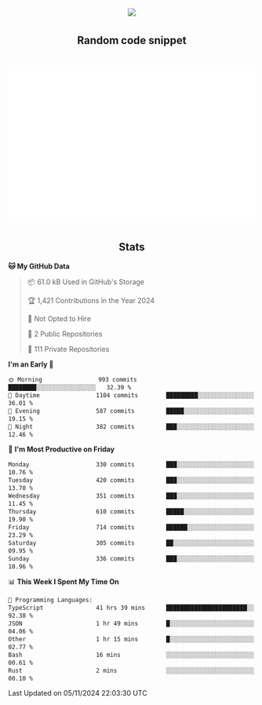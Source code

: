 <h1 align="center"><img src="https://readme-typing-svg.demolab.com?font=JetBrains+Mono&duration=3000&pause=1500&color=FE8019&center=true&multiline=true&repeat=false&random=false&width=600&height=60&lines=Welcome+to+my+page!;I'm+currently+learning+C%2C+Rust+and+C%2B%2B"></h1>

<h2 align="center">Random code snippet</h2>

<h1 align="center"><img src="assets/code_snippet.svg"></h1>

<h2 align="center">Stats</h2>

<!--START_SECTION:waka-->
**🐱 My GitHub Data** 

> 📦 61.0 kB Used in GitHub's Storage 
 > 
> 🏆 1,421 Contributions in the Year 2024
 > 
> 🚫 Not Opted to Hire
 > 
> 📜 2 Public Repositories 
 > 
> 🔑 111 Private Repositories 
 > 
**I'm an Early 🐤** 

```text
🌞 Morning                993 commits         ████████░░░░░░░░░░░░░░░░░   32.39 % 
🌆 Daytime                1104 commits        █████████░░░░░░░░░░░░░░░░   36.01 % 
🌃 Evening                587 commits         █████░░░░░░░░░░░░░░░░░░░░   19.15 % 
🌙 Night                  382 commits         ███░░░░░░░░░░░░░░░░░░░░░░   12.46 % 
```
📅 **I'm Most Productive on Friday** 

```text
Monday                   330 commits         ███░░░░░░░░░░░░░░░░░░░░░░   10.76 % 
Tuesday                  420 commits         ███░░░░░░░░░░░░░░░░░░░░░░   13.70 % 
Wednesday                351 commits         ███░░░░░░░░░░░░░░░░░░░░░░   11.45 % 
Thursday                 610 commits         █████░░░░░░░░░░░░░░░░░░░░   19.90 % 
Friday                   714 commits         ██████░░░░░░░░░░░░░░░░░░░   23.29 % 
Saturday                 305 commits         ██░░░░░░░░░░░░░░░░░░░░░░░   09.95 % 
Sunday                   336 commits         ███░░░░░░░░░░░░░░░░░░░░░░   10.96 % 
```


📊 **This Week I Spent My Time On** 

```text
💬 Programming Languages: 
TypeScript               41 hrs 39 mins      ███████████████████████░░   92.38 % 
JSON                     1 hr 49 mins        █░░░░░░░░░░░░░░░░░░░░░░░░   04.06 % 
Other                    1 hr 15 mins        █░░░░░░░░░░░░░░░░░░░░░░░░   02.77 % 
Bash                     16 mins             ░░░░░░░░░░░░░░░░░░░░░░░░░   00.61 % 
Rust                     2 mins              ░░░░░░░░░░░░░░░░░░░░░░░░░   00.10 % 
```


 Last Updated on 05/11/2024 22:03:30 UTC
<!--END_SECTION:waka-->
